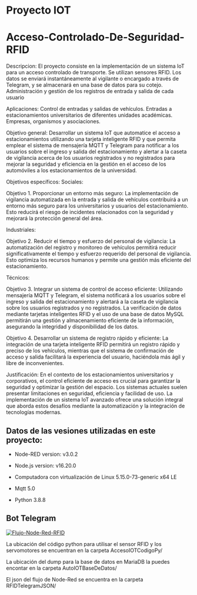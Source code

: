 # Proyecto IOT
# Acceso-Controlado-De-Seguridad-RFID
Descripcion: El proyecto consiste en la implementación de un sistema IoT para un acceso controlado de transporte. Se utilizan sensores RFID. Los datos se enviará instantáneamente al vigilante o encargado a través de Telegram, y se almacenará en una base de datos para su cotejo. Administración y gestión de los registros de entrada y salida de cada usuario

Aplicaciones: Control de entradas y salidas de vehículos. Entradas a estacionamientos universitarios de diferentes unidades académicas. Empresas, organismos y asociaciones.

Objetivo general: Desarrollar un sistema IoT que automatice el acceso a estacionamientos utilizando una tarjeta inteligente RFID y que permita emplear el sistema de mensajería MQTT y Telegram para notificar a los usuarios sobre el ingreso y salida del estacionamiento y alertar a la caseta de vigilancia acerca de los usuarios registrados y no registrados para mejorar la seguridad y eficiencia en la gestión en el acceso de los automóviles a los estacionamientos de la universidad. 	

Objetivos específicos:	Sociales: 

Objetivo 1. Proporcionar un entorno más seguro: La implementación de vigilancia automatizada en la entrada y salida de vehículos contribuirá a un entorno más seguro para los universitarios y usuarios del estacionamiento. Esto reducirá el riesgo de incidentes relacionados con la seguridad y mejorará la protección general del área. 

 

Industriales: 

Objetivo 2. Reducir el tiempo y esfuerzo del personal de vigilancia: La automatización del registro y monitoreo de vehículos permitirá reducir significativamente el tiempo y esfuerzo requerido del personal de vigilancia. Esto optimiza los recursos humanos y permite una gestión más eficiente del estacionamiento. 

 

Técnicos: 

Objetivo 3. Integrar un sistema de control de acceso eficiente: Utilizando mensajería MQTT y Telegram, el sistema notificará a los usuarios sobre el ingreso y salida del estacionamiento y alertará a la caseta de vigilancia sobre los usuarios registrados y no registrados. La verificación de datos mediante tarjetas inteligentes RFID y el uso de una base de datos MySQL permitirán una gestión y almacenamiento eficiente de la información, asegurando la integridad y disponibilidad de los datos. 

 

Objetivo 4. Desarrollar un sistema de registro rápido y eficiente: La integración de una tarjeta inteligente RFID permitirá un registro rápido y preciso de los vehículos, mientras que el sistema de confirmación de acceso y salida facilitará la experiencia del usuario, haciéndola más ágil y libre de inconvenientes. 

Justificación:	En el contexto de los estacionamientos universitarios y corporativos, el control eficiente de acceso es crucial para garantizar la seguridad y optimizar la gestión del espacio. Los sistemas actuales suelen presentar limitaciones en seguridad, eficiencia y facilidad de uso. La implementación de un sistema IoT avanzado ofrece una solución integral que aborda estos desafíos mediante la automatización y la integración de tecnologías modernas. 

## Datos de las vesiones utilizadas en este proyecto:

+ Node-RED version: v3.0.2

+ Node.js  version: v16.20.0

+ Computadora con virtualización de Linux 5.15.0-73-generic x64 LE

+ Mqtt 5.0

+ Python 3.8.8

## Bot Telegram
<a href="https://ibb.co/0nF9TLp"><img src="https://i.ibb.co/Fh0Y21k/Flujo-Node-Red-RFID.png" alt="Flujo-Node-Red-RFID" border="0" /></a> 


La ubicación del código python para utilisar el sensor RFID y los servomotores se encuentran en la carpeta AccesoIOTCodigoPy/

La ubicación del dump para la base de datos en MariaDB la puedes encontar en la carpeta AutoIOTBaseDeDatos/

El json del flujo de Node-Red se encuentra en la carpeta RFIDTelegramJSON/
